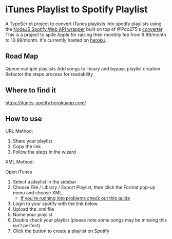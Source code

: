 # iTunes Playlist to Spotify Playlist

A TypeScript project to convert iTunes playlists into spotify playlists using the [NodeJS Spotify Web API wrapper](https://github.com/thelinmichael/spotify-web-api-node) built on top of @Poc275's [converter](https://github.com/Poc275/iTunes-to-Spotify). This is a project to spite Apple for raising their monthly fee from 9.99/month to 10.99/month. It's currently hosted on [heroku](https://itunes-spotify.herokuapp.com/).

## Road Map
Queue multiple playlists
Add songs to library and bypass playlist creation
Refactor the steps process for readability

## Where to find it

https://itunes-spotify.herokuapp.com/

## How to use

URL Method:

1. Share your playlist
2. Copy the link
3. Follow the steps in the wizard

XML Method:

Open iTunes
1. Select a playlist in the sidebar
2. Choose File / Library / Export Playlist, then click the Format pop-up menu and choose XML.
    - [If you're running into problems check out this guide](https://www.wikihow.com/Export-an-iTunes-Playlist)
3. Login to your spotify with the link below
4. Upload the .xml file
5. Name your playlist
6. Double check your playlist (please note some songs may be missing this isn't perfect)
7. Click the button to create a playlist on Spotify
